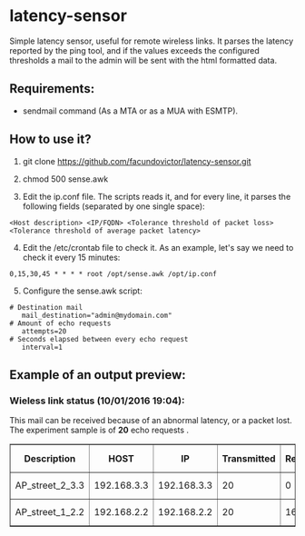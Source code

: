 # latency-sensor

Simple latency sensor, useful for remote wireless links. It parses the latency reported by the ping tool, and if the values exceeds the configured thresholds a mail to the admin will be sent with the html formatted data.

## Requirements:

 * sendmail command (As a MTA or as a MUA with ESMTP).

## How to use it?

 1. git clone https://github.com/facundovictor/latency-sensor.git

 2. chmod 500 sense.awk
 
 3. Edit the ip.conf file. The scripts reads it, and for every line, it parses the following fields (separated by one single space):

  ```<Host description> <IP/FQDN> <Tolerance threshold of packet loss> <Tolerance threshold of average packet latency>```
  
 4. Edit the /etc/crontab file to check it. As an example, let's say we need to check it every 15 minutes:
 
  ``` 0,15,30,45 * * * * root /opt/sense.awk /opt/ip.conf ```

 5. Configure the sense.awk script:
 ```
# Destination mail
    mail_destination="admin@mydomain.com"
# Amount of echo requests
    attempts=20
# Seconds elapsed between every echo request
    interval=1
```

## Example of an output preview:

<h3>Wieless link status (10/01/2016 19:04):</h3>

<p>This mail can be received because of an abnormal latency, or a packet lost. The experiment sample is of <b>20</b> echo requests .</p>
<table border=1>
  <thead>
    <tr>
      <th>Description</th>
      <th>HOST</th>
      <th>IP</th>
      <th>Transmitted</th>
      <th>Received</th>
      <th>Packet Lost</th>
      <th>PL Limit</th>
      <th>Min</th>
      <th>Max</th>
      <th>Average</th>
      <th>Avg Limit</th>
      <th>Deviation</th>
    </tr>
  </thead>
  <tbody>
    <tr>
      <td>AP_street_2_3.3</td>
      <td>192.168.3.3</td>
      <td>192.168.3.3</td>
      <td>20</td>
      <td>0</td>
      <td><b style="color: red;">100%</b></td>
      <td>0%</td>
      <td>&infin; ms</td>
      <td>&infin; ms</td>
      <td><b style="color: red;">&infin; ms</b></td>
      <td>8 ms</td>
      <td>&infin; ms</td>
    </tr>
    <tr>
      <td>AP_street_1_2.2</td>
      <td>192.168.2.2</td>
      <td>192.168.2.2</td>
      <td>20</td>
      <td>16</td>
      <td><b style="color: red;">20%</b></td>
      <td>0%</td>
      <td>1 ms</td>
      <td>3 ms</td>
      <td>2 ms</td>
      <td>8 ms</td>
      <td>&infin; ms</td>
    </tr>
  </tbody>
</table>
